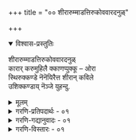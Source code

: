 +++
title = "०० शीरारुम्माडत्तिरुकोववारदनुळ्"

+++

<details open><summary>विश्वास-प्रस्तुतिः</summary>

शीरारुम्माडत्तिरुकोववारदनुळ्  
कारार् करुमुहिलै क्काणप्पुक्कू – ओरा  
स्थिरुक्कण्डे नॆनॆयिरैत्त शीरान् कविले  
उशिक्कण्डाय् नॆञ्जे युहन्दु.
</details>

<details><summary>मूलम्</summary>

शीरारुम्माडत्तिरुकोववारदनुळ्  
कारार् करुमुहिलै क्काणप्पुक्कू – ओरा  
स्थिरुक्कण्डे नॆनॆयिरैत्त शीरान् कविले  
उशिक्कण्डाय् नॆञ्जे युहन्दु.
</details>

<details><summary>गरणि-प्रतिपदार्थः - ०१</summary>

शीर् आरुम् = सॊबगु तुम्बिरुव, माडम् = महडि मनॆगळुळ्ल, तिरुक्कॊव ऊर् अदनुळ् = शिरुक्कॊव ऊरु क्षेत्रदल्लि, कार् आर् = मळॆगालद नीरु तुम्बिरुव, करु मुहिलै = कार्मुगिलन्न् \(भगवन्तनन्नु\), काण = नोडलॆन्दु, पुक्कू = प्रवेशिसि ओरा = अनुभविसि, शिरिकण्डेन् = श्रीदेवियन्नु कण्डॆ, ऎन्ऱ = ऎन्दु, उरैत्त = हेळिद, शीरान् = भाग्यवन्तन \(अदृष्टशालिय\), कविले = शिर्वडिगळन्ने, उरै कण्डाय् = कुरितु हेळुत्तिरु, कण्डॆया, नॆञ्जे = मनस्से.
</details>

<details><summary>गरणि-गद्यानुवादः - ०१</summary>

मनस्से, सॊबगुतुम्बिद महडि मनॆगळुळ्ळ शिरुक्कोवलूरु क्षेत्रदल्लि मळॆगालदल्लि नीरु तुम्बिरुव कार्मुगिलन्नु \(भगवन्तनन्नु\) काणबेकॆन्दु प्रवेशिसि, अनुभविसि, ’श्रीदेवियन्नु कण्डॆ’ ऎन्दु हेळिद भाग्यवन्तन \(अदृष्टशालिय\) शिरुवडिगळन्ने कुरितु हेळुत्तिरु कण्डॆया\!
</details>

<details><summary>गरणि-विस्तारः - ०१</summary>

शिरुक्कोवलूरु ऎम्बुदु दक्षिण भारतद सुप्रसिद्ध दिव्यक्षेत्रगळल्लि ऒन्दु. देवमन्दिरवन्नु नडुवॆ इट्टुकॊण्डु, अन्दवाद महडिमनॆगळिन्द अलङ्कृतवागिरुव पवित्रक्षेत्र अदु.

“कारार् कार्मुहिलै” – ऒन्दु सुन्दरवाद रूपक इदु. मळॆगालदल्लि नीरन्नु समृद्धियागि तुम्बिकॊण्डु, अदर भारदिन्द मन्दमदवागि गगनदल्लि चलिसुत्ता, सॊबगुतुम्बिद कार्मुगिलु, उदारवागि तन्नल्लिरुव नीरन्नु नॆलदमेलॆ, बेकागुवुदक्किन्तलू अतिशयवागि सुरिसुत्तदॆ. हागॆये, भगवन्तनू औदार्यपूर्णवागि, कार्मुगिलिनहागॆ देहकान्तियिन्द शोभिसुत्तानॆ. किरुक्कोवलूरिन दिव्यसुन्दरनू अवने.

“कार्मुहिलै काणपुक्कू” – अर्चावतारियागि, मनोमोहकनागि शिरुक्कोवलूरिनल्लि नॆलसिरुव भगवन्तनन्नु कण्डु, पूजिसि, कृतार्थरागबेकॆन्दु बन्दवरु मूवरु आळ्वाररुगळु. ई मूवरल्लि ऒब्ब इन्नॊब्बनन्नु कण्डरिय. मूवरू भगवन्तनल्लि अतिशयवागि अनुरक्तरादवरु. मूवरू ऒण्टियागिद्दुकॊण्डु, भगवन्तन गुणगानमाडुत्ता, भारतद पवित्रक्षेत्रगळिगॆ होगि, भगवन्तनन्नु अर्चिसुवुदे अवर बाळ्वॆय कर्तव्यवन्नागि मादिकॊण्डिद्दरु. तिरुक्कोवलूरिनल्लि बलु दॊड्ड मळॆय कारणदाद मूवरू ऒन्दु सण्ण आपरॆयल्लि सन्धिसि, कालकळॆयबेकायितु. आ इक्कट्टिन स्थळदल्लिये अवरिगॆ भगवन्तनु तम्मॊडनॆ बॆरॆतिरुव सुयोग लभिसितु. आग तमगाद अनुभवदिन्द भगवन्तनन्नु साक्षात्करिसिकॊण्डरु. अवरवर अनुभववन्नु मनसार विवरिसि हॊगळि हाडिद्दारॆ. हाडिरुवुदॆल्लवू भगवद्गुणानुभाववे ऎल्लवू भक्तिय वैभववे.

“पूर्वाचार्यरु” ऎन्दु हॆसरान्त ई मूवरु आळ्वाररुगळल्लि मॊदलनॆयवरु पॊय् हि आळ्वाररु. ऎरडनॆयवरु पूदत्ताळ्वाररु. मूरनॆयवरु पेयाळ्वाररु. मूवरू समवयस्करु, समकालीनरु. मॊदलनॆयवरे हिरियरु. अवरिगॆ ऒन्दु दिन चिक्कवरु ऎरडनॆयवरु. ऎरडनॆयवरिगॆ ऒन्दु दिन चिक्कवरु मूरनॆयवरु.

मेलण तनि मूरनॆय आळ्वारराद पेयाळ्वररन्नु कुरितद्दु. ई आळ्वाररु भगवद्विषयिकवागि उन्मत्तरागिद्दु, हागॆये नडॆदुकॊळ्ळुत्तिद्दद्दर कारणदिन्द, सामान्यरिगॆ अवरु ’हुच्च’रागिद्दरु. अदक्कागि अवरिगॆ ’पेयाळ्वार्’ \(पेय् – ऎन्दरॆ उन्मत्त, हुच्च, भ्रान्त ऎन्दर्थ\) ऎन्दे हॆसरायितु.

ई मूवरु आळ्वाररुगळल्लि पॊय् है आळ्वाररु परज्ञानदिन्द प्रारम्भिसि, परभक्ति, परमभक्तिगळन्नु निलुकिदरु. पूदत्ताळ्वाररादरो परभक्तियिन्द मॊदलिट्टु तन्मूलक परज्ञान, परमभक्तिगळन्नु साधिसिकॊण्डरु. पेयाळ्वाररु अवराण्णन्दिर हागॆये भगवद्गुणानुभवदल्लि आळक्कॆ मुळुगिद्दरू सह, लक्ष्मीसमेतनू, दिव्यसुन्दरनू, शङ्खचक्रधारियू, कौस्तुभधारियू आद भगवन्तनन्नु नानु कण्णारॆ कण्डॆ, अवन दिव्यसौन्दर्यवन्नु मनसार अनुभविसिदॆ ऎन्दु दिट्टरागि हाडिद्दारॆ.

भगवन्तनन्नु श्रीदेविय सहितवागि कण्डॆ ऎन्दु स्पष्टवागि विवरिसि तम्म शिरुवन्दादियन्नु पेयाळ्वाररु प्रारम्भिसुत्तारॆ. अवर अण्णन्दिरिब्बरु भगवन्तनन्नु ’नारायण’ ऎम्ब शब्दवाच्यदिन्द अरितुकॊळ्ळतक्कवनु ऎन्दरॆ, पेयाळ्वाररु अवनन्नु ’श्री’ शब्ददॊडगूडिद “श्रीमन्नारायण” ऎम्ब शब्दवाच्यदिन्द करॆयल्पडतक्कवनु ऎन्नुत्तारॆ. भगवन्तनु ऒण्टियल्ल; लक्ष्मि मत्तु नारायण ऎम्ब इब्बरु कूडि आदवनु ऎन्दु हेळुत्तारॆ. श्रीदेविय कृपॆगॆ पात्रनाद भक्तनन्नु शायि कन्न यजमानन बळिगॆ सेरुवुदक्कॆ तक्कवनॆन्दु शिफारसु माडुत्ताळॆ. पुरुषकारळाद लक्ष्मिय कृपॆयिन्द नारायणन कृपॆगॆ पात्ररागबेकु ऎम्बुदु श्रीवैष्णवतत्त्व पेयाळ्वाररु इदक्कॆ तळपाय हाकिदवरु.

पेयाळ्वाररु मदरासिन ईगिन मैलापुरदल्लि ऒन्दु कॆन्दावरॆयल्लि जनिसिदरॆन्नलागिदॆ. पूदत्ताळ्वाररु, पॊय् है आळ्वाररन्तॆ इवरू द्वापरयुगद अन्त्यदल्लि जनिसिदवरॆन्दू, सिद्धार्थिसंवत्सरदतुलामासद शुक्लपक्षद दशमि शतभिषानक्षत्रदल्लि जनिसिदरॆन्दू हेळलागिदॆ.
</details>
